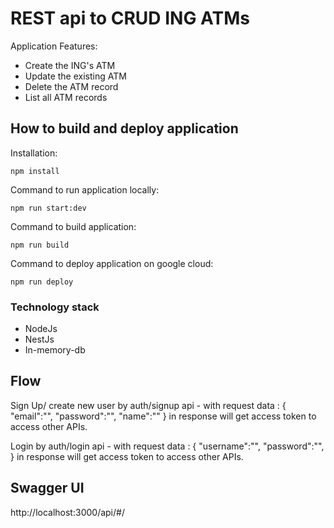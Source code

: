 # REST api to CRUD ING ATMs


Application Features:

* Create the ING's ATM
* Update the existing ATM
* Delete the ATM record
* List all ATM records

## How to build and deploy application

Installation:
```text
npm install 
```

Command to run application locally:

```text
npm run start:dev
```

Command to build application:

```text
npm run build  
```

Command to deploy application on google cloud:

```text
npm run deploy  
```

### Technology stack

* NodeJs
* NestJs
* In-memory-db

## Flow 

Sign Up/ create new user by auth/signup api - with request data :
{
    "email":"",
    "password":"",
    "name":""
}
 in response will get access token to access other APIs.

Login by auth/login api - with request data :
{
    "username":"",
    "password":"",
}
 in response will get access token to access other APIs.


## Swagger UI

http://localhost:3000/api/#/

